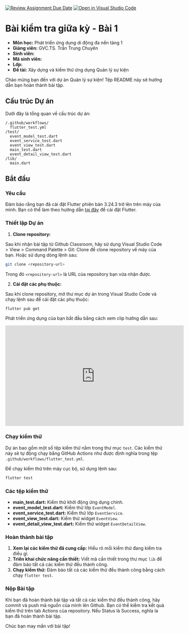 [![Review Assignment Due Date](https://classroom.github.com/assets/deadline-readme-button-22041afd0340ce965d47ae6ef1cefeee28c7c493a6346c4f15d667ab976d596c.svg)](https://classroom.github.com/a/lqx5bn9m)
[![Open in Visual Studio Code](https://classroom.github.com/assets/open-in-vscode-2e0aaae1b6195c2367325f4f02e2d04e9abb55f0b24a779b69b11b9e10269abc.svg)](https://classroom.github.com/online_ide?assignment_repo_id=16995509&assignment_repo_type=AssignmentRepo)
# Bài kiểm tra giữa kỳ - Bài 1
- **Môn học:** Phát triển ứng dụng di động đa nền tảng 1
- **Giảng viên:** GVC.TS. Trần Trung Chuyên
- **Sinh viên:** 
- **Mã sinh viên:** 
- **Lớp:**
- **Đề tài:** Xây dựng và kiểm thử ứng dụng Quản lý sự kiện

Chào mừng bạn đến với dự án Quản lý sự kiện! Tệp README này sẽ hướng dẫn bạn hoàn thành bài tập.

## Cấu trúc Dự án

Dưới đây là tổng quan về cấu trúc dự án:

```
/.github/workflows/
  flutter_test.yml
/test/
  event_model_test.dart
  event_service_test.dart
  event_view_test.dart
  main_test.dart
  event_detail_view_test.dart
/lib/
  main.dart
```

## Bắt đầu

### Yêu cầu

Đảm bảo rằng bạn đã cài đặt Flutter phiên bản 3.24.3 trở lên trên máy của mình. Bạn có thể làm theo hướng dẫn [tại đây](https://flutter.dev/docs/get-started/install) để cài đặt Flutter.

### Thiết lập Dự án

1. **Clone repository:**

Sau khi nhận bài tập từ Github Classroom, hãy sử dụng Visual Studio Code > View > Command Palette > Git: Clone để clone repository về máy của bạn. Hoặc sử dụng dòng lệnh sau:

   ```sh
   git clone <repository-url>
   ```
Trong đó `<repository-url>` là URL của repository bạn vừa nhận được.

2. **Cài đặt các phụ thuộc:**

Sau khi clone repository, mở thư mục dự án trong Visual Studio Code và chạy lệnh sau để cài đặt các phụ thuộc:

   ```sh
   flutter pub get
   ```

Phát triển ứng dụng của bạn bắt đầu bằng cách xem clip hướng dẫn sau:
<iframe width="560" height="315" src="https://www.youtube.com/embed/_qlCQVKW2jQ?si=tHhBuqRnOGaWR7xB" title="YouTube video player" frameborder="0" allow="accelerometer; autoplay; clipboard-write; encrypted-media; gyroscope; picture-in-picture; web-share" referrerpolicy="strict-origin-when-cross-origin" allowfullscreen></iframe>

### Chạy kiểm thử

Dự án bao gồm một số tệp kiểm thử nằm trong thư mục `test`. Các kiểm thử này sẽ tự động chạy bằng GitHub Actions như được định nghĩa trong tệp `.github/workflows/flutter_test.yml`.

Để chạy kiểm thử trên máy cục bộ, sử dụng lệnh sau:

```sh
flutter test
```

### Các tệp kiểm thử

- **main_test.dart:** Kiểm thử khởi động ứng dụng chính.
- **event_model_test.dart:** Kiểm thử lớp `EventModel`.
- **event_service_test.dart:** Kiểm thử lớp `EventService`.
- **event_view_test.dart:** Kiểm thử widget `EventView`.
- **event_detail_view_test.dart:** Kiểm thử widget 
`EventDetailView`.

### Hoàn thành bài tập

1. **Xem lại các kiểm thử đã cung cấp:** Hiểu rõ mỗi kiểm thử đang kiểm tra điều gì.
2. **Triển khai chức năng cần thiết:** Viết mã cần thiết trong thư mục `lib` để đảm bảo tất cả các kiểm thử đều thành công.
3. **Chạy kiểm thử:** Đảm bảo tất cả các kiểm thử đều thành công bằng cách chạy `flutter test`.

### Nộp Bài tập

Khi bạn đã hoàn thành bài tập và tất cả các kiểm thử đều thành công, hãy commit và push mã nguồn của mình lên Github. Bạn có thể kiểm tra kết quả kiểm thử trên tab Actions của repository. Nếu Status là Success, nghĩa la bạn đã hoàn thành bài tập.

Chúc bạn may mắn với bài tập!